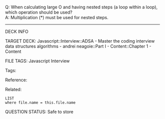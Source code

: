 Q: When calculating large O and having nested steps (a loop within a loop), which operation should be used?  
A: Multiplication (\*) must be used for nested steps.


---

DECK INFO

TARGET DECK: Javascript::Interview::ADSA - Master the coding interview data structures algorithms - andrei neagoie::Part I - Content::Chapter 1 - Content

FILE TAGS: Javascript Interview

Tags:

Reference:

Related:

```dataview
LIST
where file.name = this.file.name
```

QUESTION STATUS: Safe to store